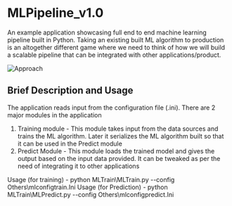 # MLPipeline_v1.0
An example application showcasing full end to end machine learning pipeline built in Python. Taking an existing built ML algorithm to production is an altogether different game where we need to think of how we will build a scalable pipeline that can be integrated with other applications/product.

![Approach](https://media.licdn.com/dms/image/C5112AQEsNWgn9JxuCQ/article-inline_image-shrink_1000_1488/0?e=1553126400&v=beta&t=ZggkHEjNVXVpyGOefPToQcLY0F5YZH6OdFeC9JzliQg)

## Brief Description and Usage
The application reads input from the configuration file (.ini). There are 2 major modules in the application 
1. Training module -  This module takes input from the data sources and trains the ML algorithm. Later it serializes the ML algorithm built so that it can be used in the Predict module
2. Predict Module -  This module loads the trained model and gives the output based on the input data provided. It can be tweaked as per the need of integrating it to other applications

Usage (for training) -  python MLTrain\MLTrain.py --config Others\mlconfigtrain.Ini
Usage (for Prediction) - python MLTrain\MLPredict.py --config Others\mlconfigpredict.Ini

